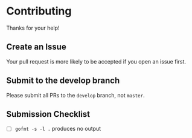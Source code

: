 # Contributing

Thanks for your help!

## Create an Issue

Your pull request is more likely to be accepted if you open an issue first.

## Submit to the develop branch

Please submit all PRs to the `develop` branch, not `master`.

## Submission Checklist

- [ ] `gofmt -s -l .` produces no output
